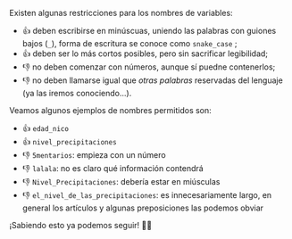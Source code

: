 Existen algunas restricciones para los nombres de variables:

* :+1: deben escribirse en minúscuas, uniendo las palabras con guiones bajos (`_`), forma de escritura se conoce como `snake_case` ;
* :+1: deben ser lo más cortos posibles, pero sin sacrificar legibilidad;
* :-1: no deben comenzar con números, aunque sí puedne contenerlos;
* :-1: no deben llamarse igual que _otras palabras_ reservadas del lenguaje (ya las iremos conociendo...).

Veamos algunos ejemplos de nombres permitidos son:

* :+1: `edad_nico`     
* :+1: `nivel_precipitaciones`
* :-1: `5mentarios`: empieza con un número
* :-1: `lalala`: no es claro qué información contendrá
* :-1: `Nivel_Precipitaciones`: debería estar en miúsculas
* :-1: `el_nivel_de_las_precipitaciones`: es innecesariamente largo, en general los artículos  y algunas preposiciones las podemos obviar

¡Sabiendo esto ya podemos seguir! :muscle::clap: